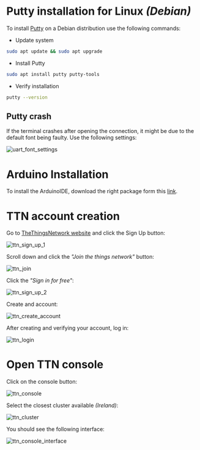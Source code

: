 # Putty installation for Linux *(Debian)*
To install [Putty](https://www.chiark.greenend.org.uk/~sgtatham/putty/latest.html) on a Debian distribution use the following commands:
- Update system
``` bash
sudo apt update && sudo apt upgrade
```
- Install Putty
``` bash
sudo apt install putty putty-tools
```
- Verify installation
``` bash
putty --version
```

## Putty crash
If the terminal crashes after opening the connection, it might be due to the default font being faulty. Use the following settings:

![uart_font_settings](../../Images/LoRa/module/uart_font_settings.png)

# Arduino Installation
To install the ArduinoIDE, download the right package form this [link](https://www.arduino.cc/en/software).

# TTN account creation
Go to [TheThingsNetwork website](https://www.thethingsnetwork.org/) and click the Sign Up button:

![ttn_sign_up_1](../../Images/LoRa/back_end/ttn_sign_up_1.png)

Scroll down and click the *"Join the things network"* button:

![ttn_join](../../Images/LoRa/back_end/ttn_join.png)

Click the *"Sign in for free"*:

![ttn_sign_up_2](../../Images/LoRa/back_end/ttn_sign_up_2.png)

Create and account:

![ttn_create_account](../../Images/LoRa/back_end/ttn_create_account.png)

After creating and verifying your account, log in:

![ttn_login](../../Images/LoRa/back_end/ttn_login.png)

# Open TTN console
Click on the console button:

![ttn_console](../../Images/LoRa/back_end/ttn_console.png)

Select the closest cluster available *(Ireland)*:

![ttn_cluster](../../Images/LoRa/back_end/ttn_cluster.png)

You should see the following interface:

![ttn_console_interface](../../Images/LoRa/back_end/ttn_console_interface.png)
